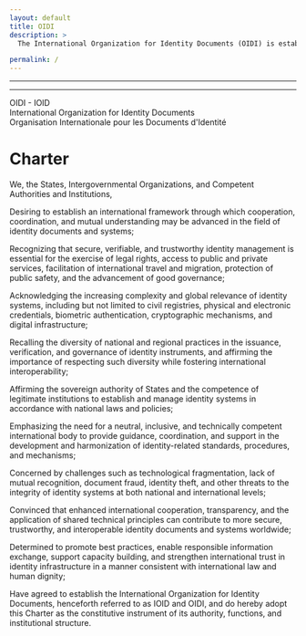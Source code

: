 ```yaml
---
layout: default
title: OIDI
description: >
  The International Organization for Identity Documents (OIDI) is established through this Charter to create a global framework for cooperation, coordination, and mutual understanding in the field of identity documents and systems. Secure and verifiable identity management is essential for protecting legal rights, enabling access to services, facilitating international travel, safeguarding public safety, and promoting good governance. The Charter acknowledges the complexity of identity systems, including civil registries, digital credentials, biometrics, and cryptographic infrastructure, and affirms the sovereign authority of states to manage them in accordance with national laws. It highlights the need for a neutral, inclusive, and technically competent international body to guide and harmonize identity standards and practices. In response to challenges such as technological fragmentation, document fraud, and identity theft, OIDI is tasked with fostering interoperability, promoting best practices, supporting capacity building, enabling responsible information exchange, and strengthening trust in global identity infrastructure in alignment with international law and human dignity.

permalink: /
---
```


<script type="application/ld+json">
{
  "@context": "https://schema.org",
  "@type": "Organization",
  "name": "International Organization for Identity Documents",
  "alternateName": "OIDI - IOID",
  "url": "https://int-oid.github.io/",
  "logo": "https://int-oid.github.io/flag_b.svg",
  "foundingDate": "2025-01-01",
  "founders": [
    {
      "@type": "Organization",
      "name": "The Founding Competent Authorities and Organizations formed as Pillars of OIDI / IOID,"
    }
  ],
  "description": "The International Organization for Identity Documents (OIDI) is established through this Charter to create a global framework for cooperation, coordination, and mutual understanding in the field of identity documents and systems. Secure and verifiable identity management is essential for protecting legal rights, enabling access to services, facilitating international travel, safeguarding public safety, and promoting good governance. The Charter acknowledges the complexity of identity systems, including civil registries, digital credentials, biometrics, and cryptographic infrastructure, and affirms the sovereign authority of states to manage them in accordance with national laws. It highlights the need for a neutral, inclusive, and technically competent international body to guide and harmonize identity standards and practices. In response to challenges such as technological fragmentation, document fraud, and identity theft, OIDI is tasked with fostering interoperability, promoting best practices, supporting capacity building, enabling responsible information exchange, and strengthening trust in global identity infrastructure in alignment with international law and human dignity.",
  "legalName": "International Organization for Identity Documents",
  "location": {
    "@type": "Place",
    "name": "International",
    "address": {
      "@type": "PostalAddress",
      "addressCountry": "International"
    }
  },
  "sameAs": [
    "https://linkedin.com/company/oidi"
  ]
}
</script>
<script type="application/ld+json">
{
  "@context": "https://schema.org",
  "@type": "WebPage",
  "name": "Charter of the International Organization for Identity Documents",
  "description": "Foundational charter establishing the purpose, principles, and institutional structure of the International Organization for Identity Documents (OIDI).",
  "url": "https://int-oid.github.io/",
  "mainEntity": {
    "@type": "CreativeWork",
    "name": "OIDI Charter",
    "author": {
      "@type": "Organization",
      "name": "International Organization for Identity Documents"
    },
    "datePublished": "2025-01-01"
  }
}
</script>

<div class="top-logo-bar">
  <hr class="official-dash">
  <div class="logo-svg-container">
    <!-- Paste your SVG logo here -->
  </div>
  <hr class="official-dash">
</div>
<div class="container">
  <div class="logo">OIDI - IOID</div>
  <div class="subtitle">International Organization for Identity Documents</div>
  <div class="subtitle-fr">Organisation Internationale pour les Documents d'Identité</div>
  <h1>Charter</h1>
  <div class="charter">
    <p class="first">We, the States, Intergovernmental Organizations, and Competent Authorities and Institutions,</p>
    <p>Desiring to establish an international framework through which cooperation, coordination, and mutual understanding may be advanced in the field of identity documents and systems;</p>
    <p>Recognizing that secure, verifiable, and trustworthy identity management is essential for the exercise of legal rights, access to public and private services, facilitation of international travel and migration, protection of public safety, and the advancement of good governance;</p>
    <p>Acknowledging the increasing complexity and global relevance of identity systems, including but not limited to civil registries, physical and electronic credentials, biometric authentication, cryptographic mechanisms, and digital infrastructure;</p>
    <p>Recalling the diversity of national and regional practices in the issuance, verification, and governance of identity instruments, and affirming the importance of respecting such diversity while fostering international interoperability;</p>
    <p>Affirming the sovereign authority of States and the competence of legitimate institutions to establish and manage identity systems in accordance with national laws and policies;</p>
    <p>Emphasizing the need for a neutral, inclusive, and technically competent international body to provide guidance, coordination, and support in the development and harmonization of identity-related standards, procedures, and mechanisms;</p>
    <p>Concerned by challenges such as technological fragmentation, lack of mutual recognition, document fraud, identity theft, and other threats to the integrity of identity systems at both national and international levels;</p>
    <p>Convinced that enhanced international cooperation, transparency, and the application of shared technical principles can contribute to more secure, trustworthy, and interoperable identity documents and systems worldwide;</p>
    <p>Determined to promote best practices, enable responsible information exchange, support capacity building, and strengthen international trust in identity infrastructure in a manner consistent with international law and human dignity;</p>
    <p>Have agreed to establish the International Organization for Identity Documents, henceforth referred to as IOID and OIDI, and do hereby adopt this Charter as the constitutive instrument of its authority, functions, and institutional structure.</p>
  </div>
</div>